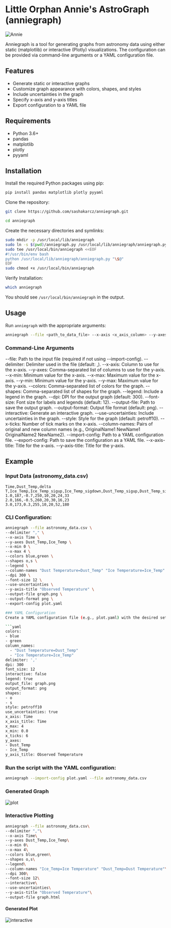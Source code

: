 # Little Orphan Annie's AstroGraph (anniegraph)

![Annie](./anniegraph.webp)

Anniegraph is a tool for generating graphs from astronomy data using either static (matplotlib) or interactive (Plotly) visualizations. The configuration can be provided via command-line arguments or a YAML configuration file.

## Features

- Generate static or interactive graphs
- Customize graph appearance with colors, shapes, and styles
- Include uncertainties in the graph
- Specify x-axis and y-axis titles
- Export configuration to a YAML file

## Requirements

- Python 3.6+
- pandas
- matplotlib
- plotly
- pyyaml

## Installation

Install the required Python packages using pip:

```bash
pip install pandas matplotlib plotly pyyaml
```

Clone the repository:


```bash
git clone https://github.com/sashakarcz/anniegraph.git
```

```bash
cd anniegraph
```

Create the necessary directories and symlinks:

```bash
sudo mkdir -p /usr/local/lib/anniegraph
sudo ln -s $(pwd)/anniegraph.py /usr/local/lib/anniegraph/anniegraph.py
sudo tee /usr/local/bin/anniegraph <<EOF
#!/usr/bin/env bash
python /usr/local/lib/anniegraph/anniegraph.py "\$@"
EOF
sudo chmod +x /usr/local/bin/anniegraph
```

Verify Installation:

```bash
which anniegraph
```

You should see `/usr/local/bin/anniegraph` in the output.

## Usage

Run `anniegraph` with the appropriate arguments:

```bash
anniegraph --file <path_to_data_file> --x-axis <x_axis_column> --y-axes <y_axis_columns> [options]
```

### Command-Line Arguments

--file: Path to the input file (required if not using --import-config).
--delimiter: Delimiter used in the file (default: ,).
--x-axis: Column to use for the x-axis.
--y-axes: Comma-separated list of columns to use for the y-axis.
--x-min: Minimum value for the x-axis.
--x-max: Maximum value for the x-axis.
--y-min: Minimum value for the y-axis.
--y-max: Maximum value for the y-axis.
--colors: Comma-separated list of colors for the graph.
--shapes: Comma-separated list of shapes for the graph.
--legend: Include a legend in the graph.
--dpi: DPI for the output graph (default: 300).
--font-size: Font size for labels and legends (default: 12).
--output-file: Path to save the output graph.
--output-format: Output file format (default: png).
--interactive: Generate an interactive graph.
--use-uncertainties: Include uncertainties in the graph.
--style: Style for the graph (default: petroff10).
--x-ticks: Number of tick marks on the x-axis.
--column-names: Pairs of original and new column names (e.g., OriginalName1 NewName1 OriginalName2 NewName2).
--import-config: Path to a YAML configuration file.
--export-config: Path to save the configuration as a YAML file.
--x-axis-title: Title for the x-axis.
--y-axis-title: Title for the y-axis.

## Example

### Input Data (astronomy_data.csv)

```
Time,Dust_Temp,delta T,Ice_Temp,Ice_Temp_sigup,Ice_Temp_sigdown,Dust_Temp_sigup,Dust_Temp_sigdown
1.0,187,-0.7,250,10,20,24,33
2.0,166,-0.5,260,20,30,16,23
3.0,173,0.3,255,10,20,52,180
```

### CLI Configuration:

```bash
anniegraph --file astronomy_data.csv \
--delimiter "," \
--x-axis Time \
--y-axes Dust_Temp,Ice_Temp \
--x-min 0 \
--x-max 4 \
--colors blue,green \
--shapes o,s \
--legend \
--column-names "Dust Temperature=Dust_Temp" "Ice Temperature=Ice_Temp" \
--dpi 300 \
--font-size 12 \
--use-uncertainties \
--y-axis-title "Observed Temperature" \
--output-file graph.png \
--output-format png \
--export-config plot.yaml

### YAML Configuration
Create a YAML configuration file (e.g., plot.yaml) with the desired settings:

```yaml
colors:
- blue
- green
column_names:
  - "Dust Temperature=Dust_Temp"
  - "Ice Temperature=Ice_Temp"
delimiter: ','
dpi: 300
font_size: 12
interactive: false
legend: true
output_file: graph.png
output_format: png
shapes:
- o
- s
style: petroff10
use_uncertainties: true
x_axis: Time
x_axis_title: Time
x_max: 4
x_min: 0.0
x_ticks: 6
y_axes:
- Dust_Temp
- Ice_Temp
y_axis_title: Observed Temperature
```

### Run the script with the YAML configuration:

```bash
anniegraph --import-config plot.yaml --file astronomy_data.csv
```

### Generated Graph
![plot](./graph.png)


### Interactive Plotting

```bash
anniegraph --file astronomy_data.csv\
--delimiter ","\
--x-axis Time\
--y-axes Dust_Temp,Ice_Temp\
--x-min 0\
--x-max 4\
--colors blue,green\
--shapes o,s\
--legend\ 
--column-names "Ice_Temp=Ice Temperature" "Dust_Temp=Dust Temperature"\
--dpi 300\
--font-size 12\
--interactive\
--use-uncertainties\
--y-axis-title "Observed Temperature"\
--output-file graph.html
```
#### Generated Plot
![interactive](./interactive.png)
